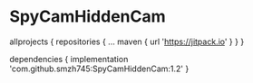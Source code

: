 # SpyCamHiddenCam

allprojects {
		repositories {
			...
			maven { url 'https://jitpack.io' }
		}
	}






dependencies {
	        implementation 'com.github.smzh745:SpyCamHiddenCam:1.2'
	}

